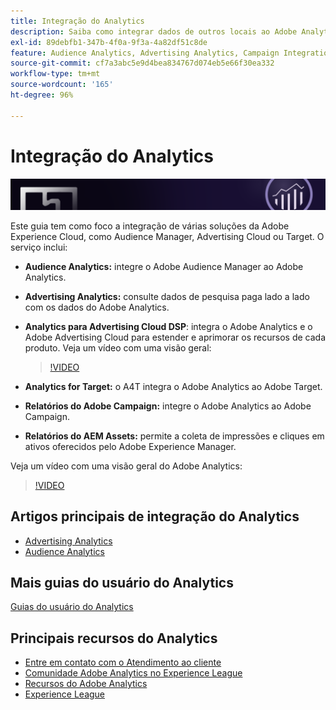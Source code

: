 ```yaml
---
title: Integração do Analytics
description: Saiba como integrar dados de outros locais ao Adobe Analytics.
exl-id: 89debfb1-347b-4f0a-9f3a-4a82df51c8de
feature: Audience Analytics, Advertising Analytics, Campaign Integration, AEM Assets Reporting, Activity Map
source-git-commit: cf7a3abc5e9d4bea834767d074eb5e66f30ea332
workflow-type: tm+mt
source-wordcount: '165'
ht-degree: 96%

---
```


# Integração do Analytics

![Banner](../../assets/doc_banner_integrate.png)

Este guia tem como foco a integração de várias soluções da Adobe Experience Cloud, como Audience Manager, Advertising Cloud ou Target. O serviço inclui:

* **Audience Analytics:** integre o Adobe Audience Manager ao Adobe Analytics.
* **Advertising Analytics:** consulte dados de pesquisa paga lado a lado com os dados do Adobe Analytics.
* **Analytics para Advertising Cloud DSP**: integra o Adobe Analytics e o Adobe Advertising Cloud para estender e aprimorar os recursos de cada produto. Veja um vídeo com uma visão geral:

  >[!VIDEO](https://video.tv.adobe.com/v/27237/?quality=12)
* **Analytics for Target:** o A4T integra o Adobe Analytics ao Adobe Target.
* **Relatórios do Adobe Campaign:** integre o Adobe Analytics ao Adobe Campaign.
* **Relatórios do AEM Assets:** permite a coleta de impressões e cliques em ativos oferecidos pelo Adobe Experience Manager.

Veja um vídeo com uma visão geral do Adobe Analytics:

>[!VIDEO](https://video.tv.adobe.com/v/27429/?quality=12)

## Artigos principais de integração do Analytics

* [Advertising Analytics](c-advertising-analytics/overview.md)
* [Audience Analytics](c-audience-analytics/mc-audiences-aam.md)

## Mais guias do usuário do Analytics

[Guias do usuário do Analytics](https://experienceleague.adobe.com/docs/analytics.html?lang=pt-BR)

## Principais recursos do Analytics

* [Entre em contato com o Atendimento ao cliente](https://experienceleague.adobe.com/?support-solution=Analytics&amp;lang=pt-BR#support)
* [Comunidade Adobe Analytics no Experience League](https://experienceleaguecommunities.adobe.com/t5/adobe-analytics/ct-p/adobe-analytics-community?profile.language=pt)
* [Recursos do Adobe Analytics](https://experienceleaguecommunities.adobe.com/t5/adobe-analytics-discussions/adobe-analytics-resources/m-p/276666?profile.language=pt)
* [Experience League](https://experienceleague.adobe.com/?lang=pt-BR#home)
